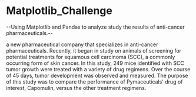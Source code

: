 # Matplotlib_Challenge
--Using Matplotlib and Pandas to analyze  study  the results of anti-cancer pharmaceuticals.--

a new pharmaceutical company that specializes in anti-cancer pharmaceuticals. Recently, it began in study on animals of screening for potential treatments for squamous cell carcinoma (SCC), a commonly occurring form of skin cancer.
In this study, 249 mice identified with SCC tumor growth were treated with a variety of drug regimens. Over the course of 45 days, tumor development was observed and measured. The purpose of this study was to compare the performance of Pymaceuticals' drug of interest, Capomulin, versus the other treatment regimens.
